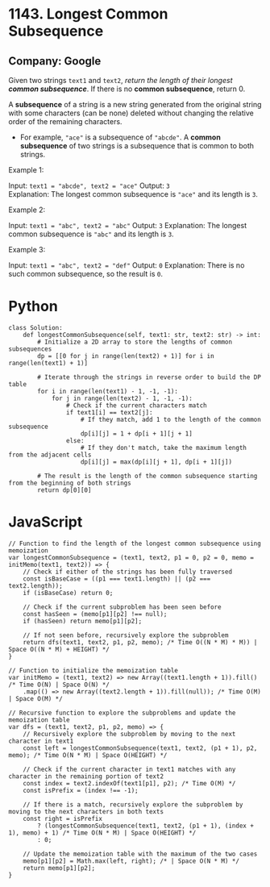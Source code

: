 # 1143. Longest Common Subsequence
## Company: Google

Given two strings `text1` and `text2`, *return the length of their longest* ***common subsequence***. If there is no **common subsequence**, return 0.

A **subsequence** of a string is a new string generated from the original string with some characters (can be none) deleted without changing the relative order of the remaining characters.

- For example, `"ace"` is a subsequence of `"abcde"`.
A **common subsequence** of two strings is a subsequence that is common to both strings.

 

Example 1:

Input: `text1 = "abcde", text2 = "ace"` 
Output: `3`  
Explanation: The longest common subsequence is `"ace"` and its length is `3`.

Example 2:

Input: `text1 = "abc", text2 = "abc"`
Output: `3`
Explanation: The longest common subsequence is `"abc"` and its length is `3`.

Example 3:

Input: `text1 = "abc", text2 = "def"`
Output: `0`
Explanation: There is no such common subsequence, so the result is `0`.

# Python
```
class Solution:
    def longestCommonSubsequence(self, text1: str, text2: str) -> int:
        # Initialize a 2D array to store the lengths of common subsequences
        dp = [[0 for j in range(len(text2) + 1)] for i in range(len(text1) + 1)]

        # Iterate through the strings in reverse order to build the DP table
        for i in range(len(text1) - 1, -1, -1):
            for j in range(len(text2) - 1, -1, -1):
                # Check if the current characters match
                if text1[i] == text2[j]:
                    # If they match, add 1 to the length of the common subsequence
                    dp[i][j] = 1 + dp[i + 1][j + 1]
                else:
                    # If they don't match, take the maximum length from the adjacent cells
                    dp[i][j] = max(dp[i][j + 1], dp[i + 1][j])

        # The result is the length of the common subsequence starting from the beginning of both strings
        return dp[0][0]
```

# JavaScript
```
// Function to find the length of the longest common subsequence using memoization
var longestCommonSubsequence = (text1, text2, p1 = 0, p2 = 0, memo = initMemo(text1, text2)) => {
    // Check if either of the strings has been fully traversed
    const isBaseCase = ((p1 === text1.length) || (p2 === text2.length));
    if (isBaseCase) return 0;

    // Check if the current subproblem has been seen before
    const hasSeen = (memo[p1][p2] !== null);
    if (hasSeen) return memo[p1][p2];

    // If not seen before, recursively explore the subproblem
    return dfs(text1, text2, p1, p2, memo); /* Time O((N * M) * M)) | Space O((N * M) + HEIGHT) */
}

// Function to initialize the memoization table
var initMemo = (text1, text2) => new Array((text1.length + 1)).fill() /* Time O(N) | Space O(N) */
    .map(() => new Array((text2.length + 1)).fill(null)); /* Time O(M) | Space O(M) */

// Recursive function to explore the subproblems and update the memoization table
var dfs = (text1, text2, p1, p2, memo) => {
    // Recursively explore the subproblem by moving to the next character in text1
    const left = longestCommonSubsequence(text1, text2, (p1 + 1), p2, memo); /* Time O(N * M) | Space O(HEIGHT) */

    // Check if the current character in text1 matches with any character in the remaining portion of text2
    const index = text2.indexOf(text1[p1], p2); /* Time O(M) */
    const isPrefix = (index !== -1);

    // If there is a match, recursively explore the subproblem by moving to the next characters in both texts
    const right = isPrefix
        ? (longestCommonSubsequence(text1, text2, (p1 + 1), (index + 1), memo) + 1) /* Time O(N * M) | Space O(HEIGHT) */
        : 0;

    // Update the memoization table with the maximum of the two cases
    memo[p1][p2] = Math.max(left, right); /* | Space O(N * M) */
    return memo[p1][p2];
}
```